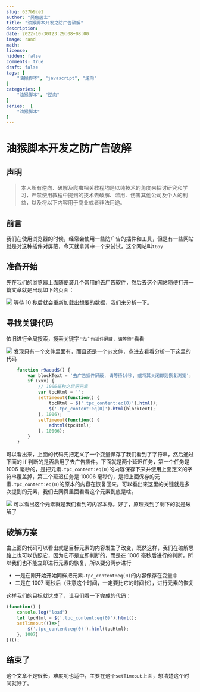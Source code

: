 ```yaml
---
slug: 637b9ce1
author: "昊色居士"
title: "油猴脚本开发之防广告破解"
description: 
date: 2022-10-30T23:29:08+08:00
image: rand
math: 
license: 
hidden: false
comments: true
draft: false
tags: [
    "油猴脚本", "javascript", "逆向"
]
categories: [
    "油猴脚本", "逆向"
]
series:  [
    "油猴脚本"
]
---
```


# 油猴脚本开发之防广告破解

## 声明

> 本人所有逆向、破解及爬虫相关教程均是以纯技术的角度来探讨研究和学习，严禁使用教程中提到的技术去破解、滥用、伤害其他公司及个人的利益，以及将以下内容用于商业或者非法用途。

## 前言

我们在使用浏览器的时候，经常会使用一些防广告的插件和工具，但是有一些网站就是对这种插件对屏蔽，今天就拿其中一个来试试，这个网站叫`t66y`

## 准备开始

先在我们的浏览器上面随便装几个常用的去广告软件，然后去这个网站随便打开一篇文章就是出现如下的页面：

![](https://files.mdnice.com/user/29990/83900a64-2572-4247-83bf-2bc776f12157.png)
等待 10 秒后就会重新加载出想要的数据，我们来分析一下。

## 寻找关键代码

依旧进行全局搜索，搜索关键字`"去广告插件屏蔽, 请等待"`看看

![](https://files.mdnice.com/user/29990/504eb3b7-5979-4a8c-ac32-0666965f421a.png)
发现只有一个文件里面有，而且还是一个`js`文件，点进去看看分析一下这里的代码

```javascript
    function r9aeadS() {
        var blockText = '去广告插件屏蔽, 请等待10秒, 或将其关闭即刻恢复浏览';
        if (xxx) {
            // 1006毫秒之后把元素
            var tpcHtml = '';
            setTimeout(function() {
                tpcHtml = $('.tpc_content:eq(0)').html();
                $('.tpc_content:eq(0)').html(blockText);
            }, 1006);
            setTimeout(function() {
                adhtml(tpcHtml);
            }, 10006);
        }
    }
```

可以看出来，上面的代码先把定义了一个变量保存了我们看到了字符串，然后通过下面的 if 判断的是否启用了去广告插件。下面就是两个延迟任务，第一个任务是 1006 毫秒的，是把元素`.tpc_content:eq(0)`的内容保存下来并使用上面定义的字符串覆盖掉，第二个延迟任务是 10006 毫秒的，是把上面保存的元素`.tpc_content:eq(0)`的原本的内容在恢复回来。可以看出来这里的关键就是多次提到的元素，我们去网页里面看看这个元素到底是啥。

![](https://files.mdnice.com/user/29990/9c8e739f-b643-4e8e-8987-3c17c2408fe8.png)
可以看出这个元素就是我们看到的内容本身。好了，原理找到了剩下的就是破解了

## 破解方案

由上面的代码可以看出就是目标元素的内容发生了改变，既然这样，我们在破解思路上也可以仿照它，因为它不是立即判断的，而是在 1006 毫秒后进行的判断，所以我们也不能立即进行元素的恢复，所以要分两步进行

- 一是在刚开始开始同样把元素`.tpc_content:eq(0)`的内容保存在变量中
- 二是在 1007 毫秒后（注意这个时间，一定要比它的时间长），进行元素的恢复

这样我们的目标就达成了，让我们看一下完成的代码：
```javascript
(function() {    
    console.log("load")
    let tpcHtml = $('.tpc_content:eq(0)').html();
    setTimeout(()=>{
        $('.tpc_content:eq(0)').html(tpcHtml);
    }, 1007)
})();
```

## 结束了
这个文章不是很长，难度呢也适中，主要在这个`setTimeout`上面，想清楚这个时间就好了。
